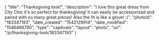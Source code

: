 {
    "title": "Thanksgiving look!",
    "description": "I love this great dress from City Chic it's so perfect for thanksgiving! It can easily be accessorized and paired with so many great pieces! Also the fit is like a glove! :)",
    "photoId": "183347193",
    "date_created": "1542129914",
    "date_modified": "1546466790",
    "type": "captivate",
    "layout": "photo",
    "url": "\/p\/thanksgiving-look\/183347193"
}